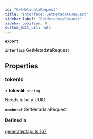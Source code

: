 ```yaml
---
id: "GetMetadataRequest"
title: "Interface: GetMetadataRequest"
sidebar_label: "GetMetadataRequest"
sidebar_position: 0
custom_edit_url: null
---
```


**`export`**

**`interface`** GetMetadataRequest

## Properties

### tokenId

• **tokenId**: `string`

Needs to be a UUID.

**`memberof`** GetMetadataRequest

#### Defined in

[generated/api.ts:167](https://github.com/refinery-labs/lunasec-monorepo/blob/cbb354b/js/sdks/packages/tokenizer-sdk/src/generated/api.ts#L167)
